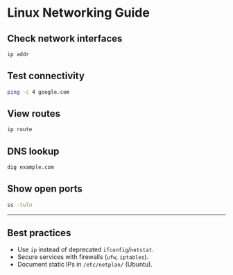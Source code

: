 # Linux Networking Guide

## Check network interfaces
```bash
ip addr
```

## Test connectivity
```bash
ping -c 4 google.com
```

## View routes
```bash
ip route
```

## DNS lookup
```bash
dig example.com
```

## Show open ports
```bash
ss -tuln
```

---

## Best practices
- Use `ip` instead of deprecated `ifconfig`/`netstat`.
- Secure services with firewalls (`ufw`, `iptables`).
- Document static IPs in `/etc/netplan/` (Ubuntu).

